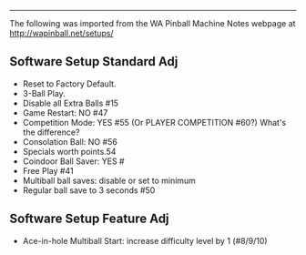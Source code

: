 ***
The following was imported from the WA Pinball Machine Notes webpage at http://wapinball.net/setups/
## Software Setup Standard Adj
-   Reset to Factory Default.
-   3-Ball Play.
-   Disable all Extra Balls #15
-   Game Restart: NO #47
-   Competition Mode: YES #55 (Or PLAYER COMPETITION #60?) What's the difference?
-   Consolation Ball: NO #56
-   Specials worth points.54
-   Coindoor Ball Saver: YES \#
-   Free Play #41
-   Multiball ball saves: disable or set to minimum
-   Regular ball save to 3 seconds #50
## Software Setup Feature Adj
-   Ace-in-hole Multiball Start: increase difficulty level by 1 (#8/9/10)